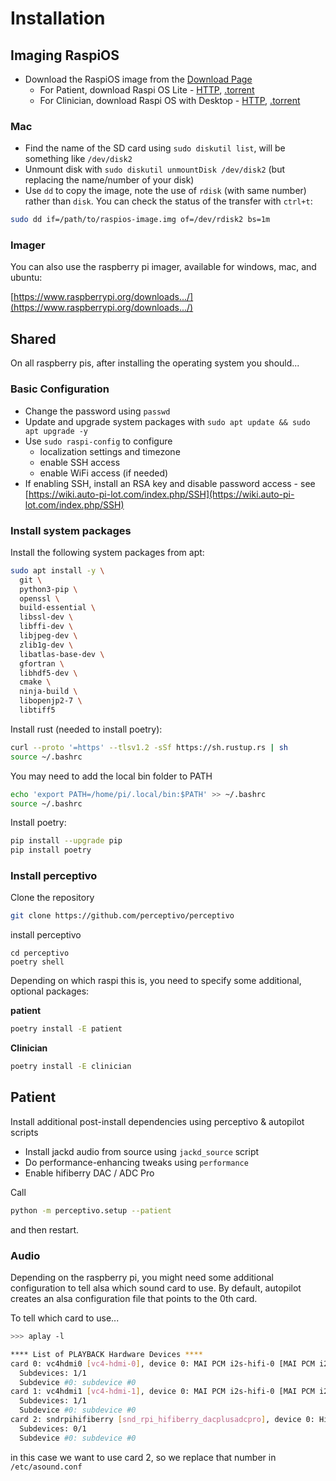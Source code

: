 # Installation

## Imaging RaspiOS

* Download the RaspiOS image from the [Download Page](https://www.raspberrypi.com/software/operating-systems/)
  * For Patient, download Raspi OS Lite - [HTTP](https://downloads.raspberrypi.org/raspios_lite_arm64/images/raspios_lite_arm64-2022-01-28/2022-01-28-raspios-bullseye-arm64-lite.zip), [.torrent](https://downloads.raspberrypi.org/raspios_lite_arm64/images/raspios_lite_arm64-2022-01-28/2022-01-28-raspios-bullseye-arm64-lite.zip.torrent)
  * For Clinician, download Raspi OS with Desktop - [HTTP](https://downloads.raspberrypi.org/raspios_armhf/images/raspios_armhf-2021-11-08/2021-10-30-raspios-bullseye-armhf.zip), [.torrent](https://downloads.raspberrypi.org/raspios_armhf/images/raspios_armhf-2021-11-08/2021-10-30-raspios-bullseye-armhf.zip.torrent)


### Mac

* Find the name of the SD card using `sudo diskutil list`, will be something like `/dev/disk2`
* Unmount disk with `sudo diskutil unmountDisk /dev/disk2` (but replacing the name/number of your disk)
* Use `dd` to copy the image, note the use of `rdisk` (with same number) rather than `disk`. You can check the status of the transfer with `ctrl+t`:
```bash
sudo dd if=/path/to/raspios-image.img of=/dev/rdisk2 bs=1m
```

### Imager

You can also use the raspberry pi imager, available for windows, mac, and ubuntu:

[https://www.raspberrypi.org/downloads.../](https://www.raspberrypi.org/downloads.../)

## Shared

On all raspberry pis, after installing the operating system you should...

### Basic Configuration

* Change the password using `passwd`
* Update and upgrade system packages with `sudo apt update && sudo apt upgrade -y`
* Use `sudo raspi-config` to configure
    * localization settings and timezone
    * enable SSH access
    * enable WiFi access (if needed)
* If enabling SSH, install an RSA key and disable password access - see [https://wiki.auto-pi-lot.com/index.php/SSH](https://wiki.auto-pi-lot.com/index.php/SSH)

### Install system packages


Install the following system packages from apt:

```bash
sudo apt install -y \
  git \
  python3-pip \
  openssl \
  build-essential \
  libssl-dev \
  libffi-dev \
  libjpeg-dev \
  zlib1g-dev \
  libatlas-base-dev \
  gfortran \
  libhdf5-dev \
  cmake \
  ninja-build \
  libopenjp2-7 \
  libtiff5
```

Install rust (needed to install poetry):
```bash
curl --proto '=https' --tlsv1.2 -sSf https://sh.rustup.rs | sh
source ~/.bashrc
```

You may need to add the local bin folder to PATH
```bash
echo 'export PATH=/home/pi/.local/bin:$PATH' >> ~/.bashrc
source ~/.bashrc
```

Install poetry:
```bash
pip install --upgrade pip
pip install poetry
```



### Install perceptivo

Clone the repository
```bash
git clone https://github.com/perceptivo/perceptivo
```

install perceptivo
```
cd perceptivo
poetry shell
```

Depending on which raspi this is, you need to specify some additional, optional packages:

**patient**

```bash
poetry install -E patient
```

**Clinician**

```bash
poetry install -E clinician
```

## Patient

Install additional post-install dependencies using perceptivo & autopilot scripts

* Install jackd audio from source using `jackd_source` script
* Do performance-enhancing tweaks using `performance`
* Enable hifiberry DAC / ADC Pro 

Call

```bash
python -m perceptivo.setup --patient
```

and then restart. 

### Audio

Depending on the raspberry pi, you might need some additional configuration to tell alsa
which sound card to use.  By default, autopilot creates an alsa configuration file
that points to the 0th card.

To tell which card to use...

```bash
>>> aplay -l

**** List of PLAYBACK Hardware Devices ****
card 0: vc4hdmi0 [vc4-hdmi-0], device 0: MAI PCM i2s-hifi-0 [MAI PCM i2s-hifi-0]
  Subdevices: 1/1
  Subdevice #0: subdevice #0
card 1: vc4hdmi1 [vc4-hdmi-1], device 0: MAI PCM i2s-hifi-0 [MAI PCM i2s-hifi-0]
  Subdevices: 1/1
  Subdevice #0: subdevice #0
card 2: sndrpihifiberry [snd_rpi_hifiberry_dacplusadcpro], device 0: HiFiBerry DAC+ADC Pro HiFi multicodec-0 [HiFiBerry DAC+ADC Pro HiFi multicodec-0]
  Subdevices: 0/1
  Subdevice #0: subdevice #0
```

in this case we want to use card 2, so we replace that number in `/etc/asound.conf`

```

```